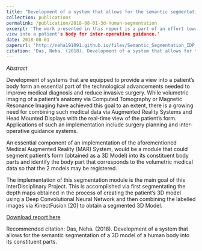 ```yaml
---
title: "Development of a system that allows for the semantic segmentation of a 3D model of a human body into its constituent parts"
collection: publications
permalink: /publication/2018-08-01-3d-human-segmentation
excerpt: 'The work presented in this report is a part of an effort towards a tool that allows a real-time 
view into a patient's body for inter-operative guidance.'
date: 2018-08-01
paperurl: 'http://neha191091.github.io/files/Semantic_Segmentation_IDP_Report.pdf'
citation: 'Das, Neha. (2018). Development of a system that allows for the semantic segmentation of a 3D model of a human body into its constituent parts.'
---
```

*Abstract*

Development of systems that are equipped to provide a view into a patient’s body
form an essential part of the technological advancements needed to improve medical diagnosis and reduce invasive surgery. While volumetric imaging of a patient’s
anatomy via Computed Tomography or Magnetic Resonance Imaging have achieved
this goal to an extent, there is a growing need for combining such medical data via
Augmented Reality Systems and Head Mounted Displays with the real-time view of
the patient’s form. Applications of such an implementation include surgery planning
and inter-operative guidance systems.

An essential component of an implementation of the aforementioned Medical Augmented Reality (MAR) System, would be a module that could segment patient’s
form (obtained as a 3D Model) into its constituent body parts and identify the
body part that corresponds to the volumetric medical data so that the 2 models
may be registered.

The implementation of this segmentation module is the main goal of this InterDisciplinary Project. This is accomplished via first segmentating the depth maps
obtained in the process of creating the patient’s 3D model using a Deep Convolutional Neural Network and then combining the labelled images via KinectFusion [20]
to obtain a segmented 3D Model.

[Download report here](http://neha191091.github.io/files/Semantic_Segmentation_IDP_Report.pdf)

Recommended citation: Das, Neha. (2018). Development of a system that allows for the semantic segmentation of a 3D model of a human body into its constituent parts.
